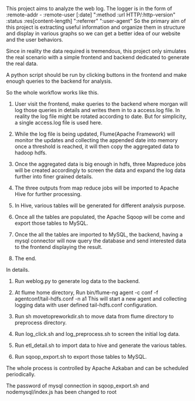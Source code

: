 This project aims to analyze the web log.
The logger is in the form of 
:remote-addr - :remote-user [:date] ":method :url HTTP/:http-version" :status :res[content-length] ":referrer" ":user-agent"
So the primary aim of this project is extracting useful information and organize them in structure and display in various graphs so we can get a better idea of our website and the user behaviors. 

Since in reality the data required is tremendous, this project only simulates the real scenario with a simple frontend and backend dedicated to generate the real data.

A python script should be run by clicking buttons in the frontend and make enough queries to the backend for analysis.

So the whole workflow works like this.

1. User visit the frontend, make queries to the backend where morgan will log those queries in details and writes them in to a access.log file. In reality the log file might be rotated according to date. But for simplicity, a single access.log file is used here.

2. While the log file is being updated, Flume(Apache Framework) will monitor the updates and collecting the appended date into memory once a threshold is reached, it will then copy the aggregated data to hadoop hdfs.

3. Once the aggregated data is big enough in hdfs, three Mapreduce jobs will be created accordingly to screen the data and expand the log data further into finer grained details. 

4. The three outputs from map reduce jobs will be imported to Apache Hive for further processing.

5. In Hive, various tables will be generated for different analysis purpose.

6. Once all the tables are populated, the Apache Sqoop will be come and export those tables to MySQL.

7. Once the all the tables are imported to MySQL, the backend, having a mysql connector will now query the database and send interested data to the frontend displaying the result.

8. The end.

In details.

1. Run weblog.py to generate log data to the backend.
2. At flume home directory, Run
	bin/flume-ng agent -c conf -f agentconf/tail-hdfs.conf -n a1
   This will start a new agent and collecting logging data with 
   user defined tail-hdfs.conf configuration.
3. Run sh movetopreworkdir.sh to move data from flume directory to preprocess directory.

4. Run log_click.sh and log_preprocess.sh to screen the initial log data.

5. Run etl_detail.sh to import data to hive and generate the various tables.

6. Run sqoop_export.sh to export those tables to MySQL.

The whole process is controlled by Apache Azkaban and can be scheduled periodically. 

The password of mysql connection in sqoop_export.sh and nodemysql/index.js has been changed to root
